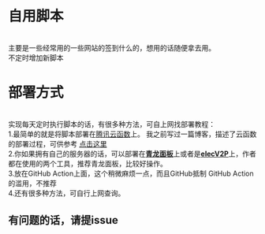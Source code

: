 # 自用脚本
<br/>
主要是一些经常用的一些网站的签到什么的，想用的话随便拿去用。<br/>
不定时增加新脚本<br/>

# 部署方式

<br/>
实现每天定时执行脚本的话，有很多种方法，可自上网找部署教程：<br/>
1.最简单的就是将脚本部署在<a href="https://console.cloud.tencent.com/scf/list?rid=33&ns=default">腾讯云函数</a>上。 我之前写过一篇博客，描述了云函数的部署过程，可供参考
<a href ="https://blog.csdn.net/qq_51208442/article/details/128709186">点击这里</a><br/>
2.你如果拥有自己的服务器的话，可以部署在<b><a href="https://github.com/whyour/qinglong">青龙面板</a></b>上或者是<b><a href = "https://github.com/elecV2/elecV2P">elecV2P</a></b>上，作者都在使用的两个工具，推荐青龙面板，比较好操作。<br/>
3.放在GitHub Action上面，这个稍微麻烦一点，而且GitHub抵制 GitHub Action的滥用，不推荐<br/>
4.还有很多种方法，可自行上网查询。<br/>

## 有问题的话，请提issue
 
